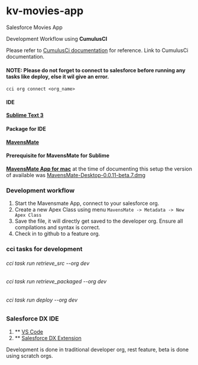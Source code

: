 # kv-movies-app
Salesforce Movies App

Development Workflow using **CumulusCI**

Please refer to [CumulusCi documentation](http://cumulusci.readthedocs.io/en/latest/tutorial.html#part-1-installing-cumulusci) for reference. Link to CumulusCi documentation.

#### **NOTE:**  Please do not forget to connect to salesforce before running any tasks like deploy, else it wil give an error.
` cci org connect <org_name> `

#### IDE
**[Sublime Text 3](https://www.sublimetext.com/)**

#### Package for IDE
**[MavensMate](https://github.com/joeferraro/MavensMate-SublimeText)**

#### Prerequisite for MavensMate for Sublime
**[MavensMate App for mac](https://github.com/joeferraro/mavensmate-desktop/releases)**
at the time of documenting this setup the version of available was [MavensMate-Desktop-0.0.11-beta.7.dmg](https://github.com/joeferraro/MavensMate-Desktop/releases/download/v0.0.11-beta.7/MavensMate-Desktop-0.0.11-beta.7.dmg)

### Development workflow

1. Start the Mavensmate App, connect to your salesforce org.
2. Create a new Apex Class using menu ` MavensMate -> Metadata -> New Apex Class `
3. Save the file, it will directly get saved to the developer org. Ensure all compilations and syntax is correct.
4. Check in to github to a feature org.

### cci tasks for development

###### cci task run retrieve_src --org dev
###### cci task run retrieve_packaged --org dev
###### cci task run deploy --org dev


### Salesforce DX IDE
1. ** [VS Code](https://code.visualstudio.com/)
2. ** [Salesforce DX Extension](https://marketplace.visualstudio.com/items?itemName=salesforce.salesforcedx-vscode)


Development is done in traditional developer org, rest feature, beta is done using scratch orgs.
